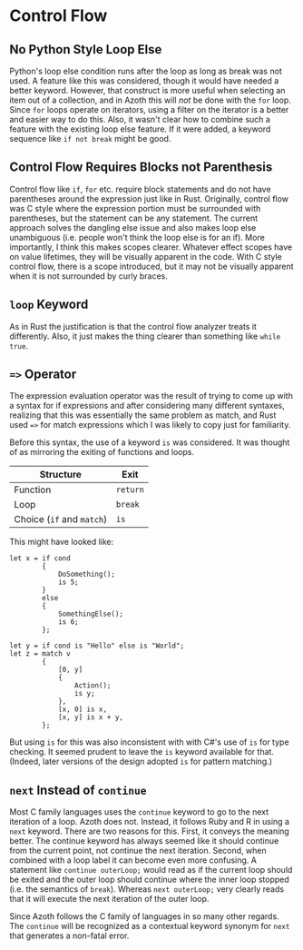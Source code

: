 # Control Flow

## No Python Style Loop Else

Python's loop else condition runs after the loop as long as break was not used. A feature like this
was considered, though it would have needed a better keyword. However, that construct is more useful
when selecting an item out of a collection, and in Azoth this will *not* be done with the `for`
loop. Since `for` loops operate on iterators, using a filter on the iterator is a better and easier
way to do this. Also, it wasn't clear how to combine such a feature with the existing loop else
feature. If it were added, a keyword sequence like `if not break` might be good.

## Control Flow Requires Blocks not Parenthesis

Control flow like `if`, `for` etc. require block statements and do not have parentheses around the
expression just like in Rust. Originally, control flow was C style where the expression portion must
be surrounded with parentheses, but the statement can be any statement. The current approach solves
the dangling else issue and also makes loop else unambiguous (i.e. people won't think the loop else
is for an if). More importantly, I think this makes scopes clearer. Whatever effect scopes have on
value lifetimes, they will be visually apparent in the code. With C style control flow, there is a
scope introduced, but it may not be visually apparent when it is not surrounded by curly braces.

## `loop` Keyword

As in Rust the justification is that the control flow analyzer treats it differently. Also, it just
makes the thing clearer than something like `while true`.

## `=>` Operator

The expression evaluation operator was the result of trying to come up with a syntax for if
expressions and after considering many different syntaxes, realizing that this was essentially the
same problem as match, and Rust used `=>` for match expressions which I was likely to copy just for
familiarity.

Before this syntax, the use of a keyword `is` was considered. It was thought of as mirroring the
exiting of functions and loops.

| Structure                 | Exit     |
| ------------------------- | -------- |
| Function                  | `return` |
| Loop                      | `break`  |
| Choice (`if` and `match`) | `is`     |

This might have looked like:

```azoth
let x = if cond
        {
            DoSomething();
            is 5;
        }
        else
        {
            SomethingElse();
            is 6;
        };

let y = if cond is "Hello" else is "World";
let z = match v
        {
            [0, y]
            {
                Action();
                is y;
            },
            [x, 0] is x,
            [x, y] is x + y,
        };
```

But using `is` for this was also inconsistent with with C#'s use of `is` for type checking. It
seemed prudent to leave the `is` keyword available for that. (Indeed, later versions of the design
adopted `is` for pattern matching.)

## `next` Instead of `continue`

Most C family languages uses the `continue` keyword to go to the next iteration of a loop. Azoth
does not. Instead, it follows Ruby and R in using a `next` keyword. There are two reasons for this.
First, it conveys the meaning better. The continue keyword has always seemed like it should continue
from the current point, not continue the next iteration. Second, when combined with a loop label it
can become even more confusing. A statement like `continue outerLoop;` would read as if the current
loop should be exited and the outer loop should continue where the inner loop stopped (i.e. the
semantics of `break`). Whereas `next outerLoop;` very clearly reads that it will execute the next
iteration of the outer loop.

Since Azoth follows the C family of languages in so many other regards. The `continue` will be
recognized as a contextual keyword synonym for `next` that generates a non-fatal error.
